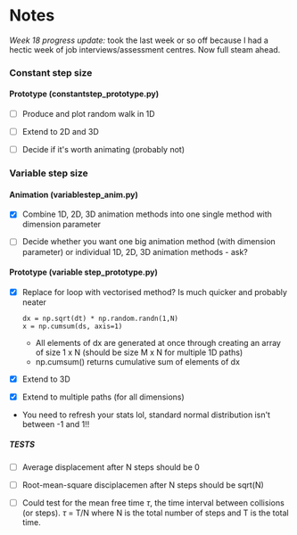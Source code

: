 # Notes
*Week 18 progress update:* took the last week or so off because I had a hectic week of job interviews/assessment centres. Now full steam ahead. 

### Constant step size
#### Prototype (constantstep_prototype.py)
- [ ] Produce and plot random walk in 1D

- [ ] Extend to 2D and 3D

- [ ] Decide if it's worth animating (probably not)

### Variable step size
#### Animation (variablestep_anim.py)
- [x] Combine 1D, 2D, 3D animation methods into one single method with dimension parameter

- [ ] Decide whether you want one big animation method (with dimension parameter) or individual 1D, 2D, 3D animation methods - ask?

#### Prototype (variable step_prototype.py)
- [x] Replace for loop with vectorised method? Is much quicker and probably neater
  ```
  dx = np.sqrt(dt) * np.random.randn(1,N)
  x = np.cumsum(ds, axis=1)
  ```
  - All elements of dx are generated at once through creating an array of size 1 x N (should be size M x N for multiple 1D paths)
  - np.cumsum() returns cumulative sum of elements of dx

- [x] Extend to 3D

- [x] Extend to multiple paths (for all dimensions)

- You need to refresh your stats lol, standard normal distribution isn't between -1 and 1!!

##### TESTS
- [ ] Average displacement <d> after N steps should be 0

- [ ] Root-mean-square disciplacemen after N steps should be sqrt(N)

- [ ] Could test for the mean free time $\tau$, the time interval between collisions (or steps). $\tau$ = T/N where N is the total number of steps and T is the total time.
